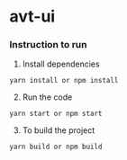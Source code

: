 # avt-ui

### Instruction to run

1. Install dependencies

`yarn install or npm install`

2. Run the code

`yarn start or npm start`

3. To build the project

`yarn build or npm build`